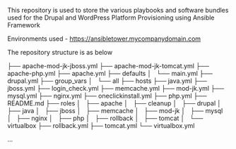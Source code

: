 This repository is used to store the various playbooks and software bundles used for the Drupal and WordPress Platform Provisioning using Ansible Framework

Environments used - https://ansibletower.mycompanydomain.com

The repository structure is as below


├── apache-mod-jk-jboss.yml
├── apache-mod-jk-tomcat.yml
├── apache-php.yml
├── apache.yml
├── defaults
│   └── main.yml
├── drupal.yml
├── group_vars
│   └── all
├── hosts
├── java.yml
├── jboss.yml
├── login_check.yml
├── memcache.yml
├── mod-jk.yml
├── mysql.yml
├── nginx.yml
├── oneclickinstall.yml
├── php.yml
├── README.md
├── roles
│   ├── apache
│   ├── cleanup
│   ├── drupal
│   ├── java
│   ├── jboss
│   ├── memcache
│   ├── mod-jk
│   ├── mysql
│   ├── nginx
│   ├── php
│   ├── rollback
│   ├── tomcat
│   └── virtualbox
├── rollback.yml
├── tomcat.yml
└── virtualbox.yml

...
